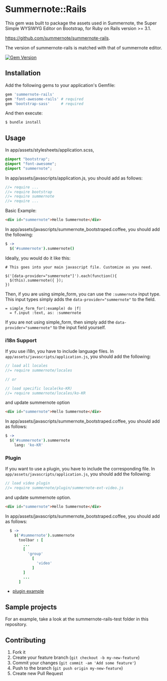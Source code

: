 # Summernote::Rails

This gem was built to package the assets used in Summernote, the Super Simple WYSIWYG Editor on Bootstrap, for Ruby on Rails version >= 3.1.

https://github.com/summernote/summernote-rails.

The version of summernote-rails is matched with that of summernote editor.

[![Gem Version](https://badge.fury.io/rb/summernote-rails.png)](http://badge.fury.io/rb/summernote-rails)

## Installation

Add the following gems to your application's Gemfile:

```ruby
gem 'summernote-rails'
gem 'font-awesome-rails' # required
gem 'bootstrap-sass'     # required
```

And then execute:

```bash
$ bundle install
```

## Usage

In app/assets/stylesheets/application.scss,

```css
@import "bootstrap";
@import "font-awesome";
@import "summernote";
```

In app/assets/javascripts/application.js, you should add as follows:

```js
//= require ...
//= require bootstrap
//= require summernote
//= require ...
```

Basic Example:

```html
<div id="summernote">Hello Summernote</div>
```

In app/assets/javascripts/summernote_bootstraped.coffee, you should add the following:

```coffee
$ ->
  $('#summernote').summernote()
```

Ideally, you would do it like this:

```javscript
# This goes into your main javascript file. Customize as you need.

$('[data-provider="summernote"]').each(function(){
  $(this).summernote({ });
})
```

Then, if you are using simple_form, you can use the `:summernote` input type. This input types simply adds the `data-provider="summernote"` to the field.

```haml
= simple_form_for(:example) do |f|
  = f.input :text, as: :summernote
```

If you are not using simple_form, then simply add the `data-provider="summernote"` to the input field yourself.

### i18n Support

If you use i18n, you have to include language files. In `app/assets/javascripts/application.js`, you should add the following:

```javascript
// load all locales
//= require summernote/locales

// or

// load specific locale(ko-KR)
//= require summernote/locales/ko-KR
```

and update summernote option

```html
<div id="summernote">Hello Summernote</div>
```

In app/assets/javascripts/summernote_bootstraped.coffee, you should add as follows:

```coffee
$ ->
  $('#summernote').summernote
    lang: 'ko-KR'
```


### Plugin

If you want to use a plugin, you have to include the corresponding file. In `app/assets/javascripts/application.js`, you should add the following:

```js
// load video plugin
//= require summernote/plugin/summernote-ext-video.js
```

and update summernote option.

```html
<div id="summernote">Hello Summernote</div>
```

In app/assets/javascripts/summernote_bootstraped.coffee, you should add as follows:

```coffee
  $ ->
    $('#summernote').summernote
      toolbar : [
        ...
        [
          'group'
            [ 
              'video' 
            ]
        ]
        ...
      ]
```

* [plugin example](https://github.com/summernote/summernote/blob/develop/examples/plugin-video.html)


## Sample projects

For an example, take a look at the summernote-rails-test folder in this repository.

## Contributing

1. Fork it
2. Create your feature branch (`git checkout -b my-new-feature`)
3. Commit your changes (`git commit -am 'Add some feature'`)
4. Push to the branch (`git push origin my-new-feature`)
5. Create new Pull Request
